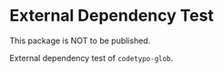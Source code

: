 # External Dependency Test

This package is NOT to be published.

External dependency test of `codetypo-glob`.
